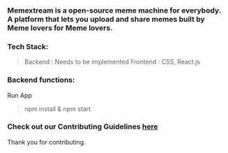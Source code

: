 <h3> Memextream is a open-source meme machine for everybody. 
 A platform that lets you upload and share memes built by Meme lovers for Meme lovers.
</h3>

### Tech Stack:
>Backend : Needs to be implemented
>Frontend : CSS, React.js

### Backend functions:
Run App 
>npm install & npm start

### Check out our Contributing Guidelines [here](https://github.com/shubhamcodez/OpenMeme/blob/v2.0/CONTRIBUTING.md)
Thank you for contributing.
